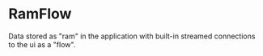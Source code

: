 # RamFlow

Data stored as "ram" in the application with built-in streamed connections to the ui as a "flow".
